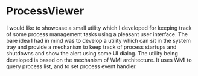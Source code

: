 # ProcessViewer
 I would like to showcase a small utility which I developed for keeping track of
some process management tasks using a pleasant user interface. The bare idea I had in mind
was to develop a utility which can sit in the system tray and provide a mechanism to keep track of process startups and shutdowns and show the alert using some UI dialog. The utility being
developed is based on the mechanism of WMI architecture. It uses WMI to query process list, and to set process event handler.
